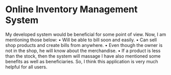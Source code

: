 # Online Inventory Management System

My developed system would be beneficial for some point of view. Now, I am mentioning those below:
•	Will be able to bill soon and easily.
•	Can sell shop products and create bills from anywhere.
•	Even though the owner is not in the shop, he will know about the merchandise.
•	If a product is less than the stock, then the system will  massage
I have also mentioned some benefits as well as beneficiaries. So, I think this application is very much helpful for all users.
